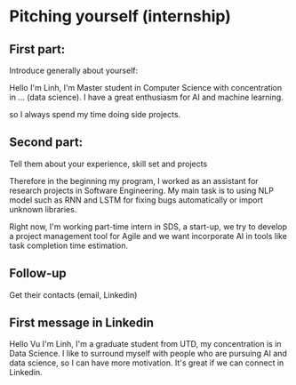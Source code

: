 # Pitching yourself (internship)

## First part:
Introduce generally about yourself:

Hello I'm Linh, I'm Master student in Computer Science with concentration in ... (data science). I have a great enthusiasm for AI and machine learning.

 so I always spend my time doing side projects.

## Second part:
Tell them about your experience, skill set and projects

Therefore in the beginning my program, I worked as an assistant for research projects in Software Engineering. My main task is to using NLP model such as RNN and LSTM for fixing bugs automatically or import unknown libraries.

Right now, I'm working part-time intern in SDS, a start-up, we try to develop a project management tool for Agile and we want incorporate AI in tools like task completion time estimation.

## Follow-up
Get their contacts (email, Linkedin)

## First message in Linkedin
Hello Vu
I'm Linh, I'm a graduate student from UTD, my concentration is in Data Science.  I like to surround myself with people who are pursuing AI and data science, so I can have more motivation. It's great if we can connect in Linkedin.
